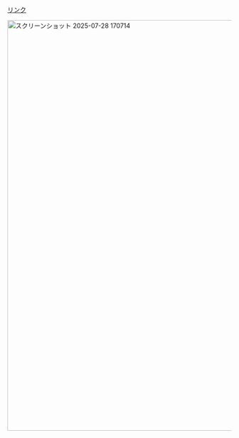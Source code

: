 [リンク](https://yabuki-gaia.github.io/sample-double-ui/)

<img width="1908" height="924" alt="スクリーンショット 2025-07-28 170714" src="https://github.com/user-attachments/assets/4d71d9b9-f489-4d5a-9012-5a96c37379aa" />

